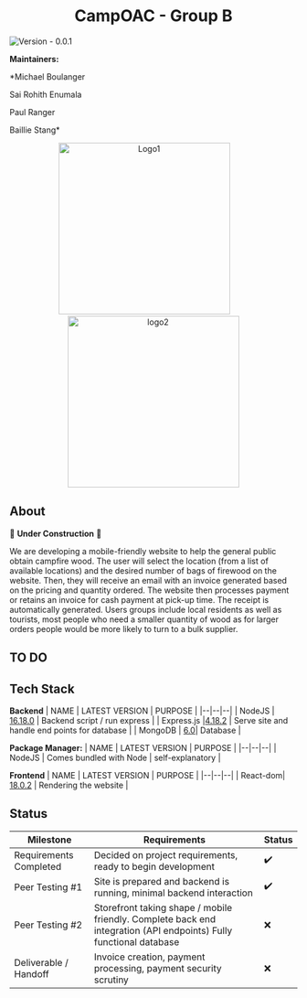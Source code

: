 ﻿<h1 align="center">
CampOAC - Group B
</h1>



![Version - 0.0.1](https://img.shields.io/badge/version-pending-lightgrey?style=for-the-badge)

**Maintainers:** <br />

*Michael Boulanger <br />

Sai Rohith Enumala <br />

Paul Ranger <br />

Baillie Stang*




<p align="center">
  <img alt="Logo1" src="https://media.discordapp.net/attachments/931270620547784754/1045467416894902332/Camp-OAC-Logo-Primary.png" width="300" height = "300">
&nbsp; &nbsp; &nbsp; &nbsp;
  <img alt="logo2" src="https://media.discordapp.net/attachments/931270620547784754/1045468871781523456/officialclublogo_rotary.png" width="300" height = "300">
</p>

## About
 🚧 **Under Construction** 🚧 <br />
 
We are developing a mobile-friendly website to help the general public obtain
campfire wood. The user will select the location (from a list of available locations)
and the desired number of bags of firewood on the website. Then, they will receive an email
with an invoice generated based on the pricing and quantity ordered. The website then processes
payment or retains an invoice for cash payment at pick-up time. The receipt is automatically generated.
Users groups include local residents as well as tourists, most people who need a smaller quantity of wood 
as for larger orders people would be more likely to turn to a bulk supplier.


## TO DO

## Tech Stack

**Backend**
| NAME | LATEST VERSION | PURPOSE |
|--|--|--|
| NodeJS | [16.18.0](https://nodejs.org/en/) | Backend script / run express |
| Express.js |[4.18.2](https://www.npmjs.com/package/express) | Serve site and handle end points for database |
| MongoDB | [6.0](https://www.mongodb.com/)| Database |

**Package Manager:**
| NAME | LATEST VERSION | PURPOSE |
|--|--|--|
| NodeJS | Comes bundled with Node | self-explanatory |

**Frontend**
| NAME | LATEST VERSION | PURPOSE |
|--|--|--|
| React-dom| [18.0.2](https://www.npmjs.com/package/react-dom) | Rendering the website |

## Status
| Milestone | Requirements | Status|
|--|--|--|
| Requirements Completed | Decided on project requirements, ready to begin development | ✔️|
| Peer Testing #1 | Site is prepared and backend is running, minimal backend interaction | ✔️|
| Peer Testing #2 | Storefront taking shape / mobile friendly. Complete back end integration (API endpoints) Fully functional database | ❌|
| Deliverable / Handoff | Invoice creation, payment processing, payment security scrutiny| ❌|
